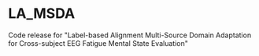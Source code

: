 # LA_MSDA
Code release for "Label-based Alignment Multi-Source Domain Adaptation for Cross-subject EEG Fatigue Mental State Evaluation"
